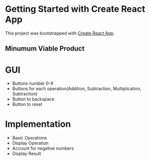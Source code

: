 # Getting Started with Create React App

This project was bootstrapped with [Create React App](https://github.com/facebook/create-react-app).

## Minumum Viable Product 

# GUI

- Buttons number 0-9
- Buttons for each operation(Addition, Subtraction, Multiplication, Subtraction)
- Button to backspace
- Button to reset

# Implementation

- Basic Operations
- Display Operation
- Account for negative numbers
- Display Result

